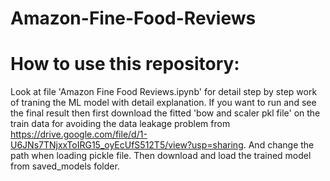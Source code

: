 # Amazon-Fine-Food-Reviews
# How to use this repository:
  Look at file 'Amazon Fine Food Reviews.ipynb' for detail step by step work of traning the ML model with detail explanation.
  If you want to run and see the final result then first download the fitted 'bow and scaler pkl file' on the train data for avoiding the data leakage problem from https://drive.google.com/file/d/1-U6JNs7TNjxxToIRG15_oyEcUfS512T5/view?usp=sharing. And change the path when loading pickle file. Then download and load the trained model from saved_models folder.
